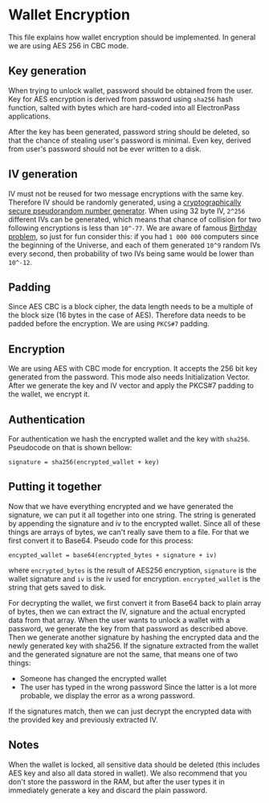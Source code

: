 # Wallet Encryption

This file explains how wallet encryption should be implemented. In general we are using AES 256 in CBC mode.

## Key generation
When trying to unlock wallet, password should be obtained from the user. Key for AES encryption is derived from password using `sha256` hash function, salted with bytes which are hard-coded into all ElectronPass applications.

After the key has been generated, password string should be deleted, so that the chance of stealing user's password is minimal. Even key, derived from user's password should not be ever written to a disk.

## IV generation
IV must not be reused for two message encryptions with the same key. Therefore IV should be randomly generated, using a [cryptographically secure pseudorandom number generator](https://en.wikipedia.org/wiki/Cryptographically_secure_pseudorandom_number_generator). When using 32 byte IV, `2^256` different IVs can be generated, which means that chance of collision for two following encryptions is less than `10^-77`. We are aware of famous [Birthday problem](https://en.wikipedia.org/wiki/Birthday_problem), so just for fun consider this: if you had `1 000 000` computers since the beginning of the Universe, and each of them generated `10^9` random IVs every second, then probability of two IVs being same would be lower than `10^-12`.

## Padding
Since AES CBC is a block cipher, the data length needs to be a multiple of the block size (16 bytes in the case of AES). Therefore data needs to be padded before the encryption. We are using `PKCS#7` padding.

## Encryption
We are using AES with CBC mode for encryption. It accepts the 256 bit key generated from the password. This mode also needs Initialization Vector. After we generate the key and IV vector and apply the PKCS#7 padding to the wallet, we encrypt it.

## Authentication
For authentication we hash the encrypted wallet and the key with ```sha256```. Pseudocode on that is shown bellow:
```
signature = sha256(encrypted_wallet + key)
```

## Putting it together
Now that we have everything encrypted and we have generated the signature, we can put it all together into one string. The string is generated by appending the signature and iv to the encrypted wallet. Since all of these things are arrays of bytes, we can't really save them to a file. For that we first convert it to Base64. Pseudo code for this process:
```
encypted_wallet = base64(encrypted_bytes + signature + iv)
```
where ```encrypted_bytes``` is the result of AES256 encryption, ```signature``` is the wallet signature and ```iv``` is the iv used for encryption. ```encrypted_wallet``` is the string that gets saved to disk.

For decrypting the wallet, we first convert it from Base64 back to plain array of bytes, then we can extract the IV, signature and the actual encrypted data from that array. When the user wants to unlock a wallet with a password, we generate the key from that password as described above. Then we generate another signature by hashing the encrypted data and the newly generated key with sha256. If the signature extracted from the wallet and the generated signature are not the same, that means one of two things:
- Someone has changed the encrypted wallet
- The user has typed in the wrong password
Since the latter is a lot more probable, we display the error as a wrong password.

If the signatures match, then we can just decrypt the encrypted data with the provided key and previously extracted IV.

## Notes
When the wallet is locked, all sensitive data should be deleted (this includes AES key and also all data stored in wallet). We also recommend that you don't store the password in the RAM, but after the user types it in immediately generate a key and discard the plain password.
